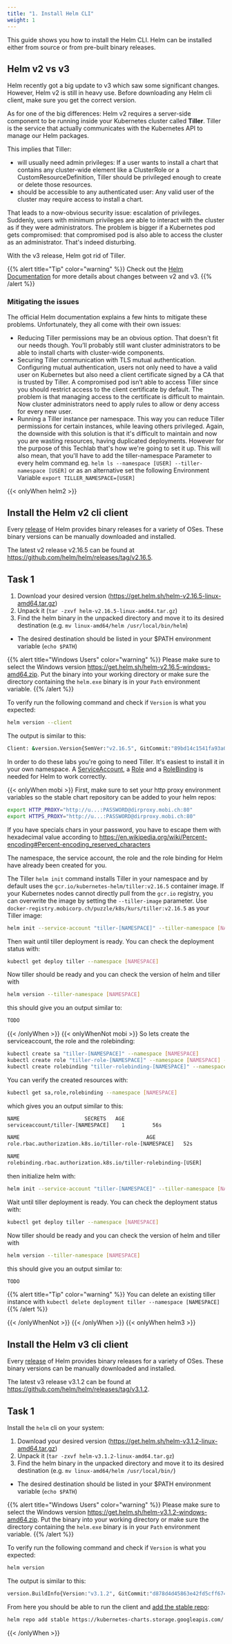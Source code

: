 ```yaml
---
title: "1. Install Helm CLI"
weight: 1
---
```


This guide shows you how to install the Helm CLI. Helm can be installed either from source or from pre-built binary releases.


## Helm v2 vs v3

Helm recently got a big update to v3 which saw some significant changes. However, Helm v2 is still in heavy use. Before downloading any Helm cli client, make sure you get the correct version.

As for one of the big differences: Helm v2 requires a server-side component to be running inside your Kubernetes cluster called **Tiller**. Tiller is the service that actually communicates with the Kubernetes API to manage our Helm packages.

This implies that Tiller:

* will usually need admin privileges: If a user wants to install a chart that contains any cluster-wide element like a ClusterRole or a CustomResourceDefinition, Tiller should be privileged enough to create or delete those resources.
* should be accessible to any authenticated user: Any valid user of the cluster may require access to install a chart.

That leads to a now-obvious security issue: escalation of privileges. Suddenly, users with minimum privileges are able to interact with the cluster as if they were administrators. The problem is bigger if a Kubernetes pod gets compromised: that compromised pod is also able to access the cluster as an administrator. That's indeed disturbing.

With the v3 release, Helm got rid of Tiller.

{{% alert title="Tip" color="warning" %}}
Check out the [Helm Documentation](https://helm.sh/docs/topics/v2_v3_migration/) for more details about changes between v2 and v3.
{{% /alert %}}


### Mitigating the issues

The official Helm documentation explains a few hints to mitigate these problems. Unfortunately, they all come with their own issues:

* Reducing Tiller permissions may be an obvious option. That doesn't fit our needs though. You’ll probably still want cluster administrators to be able to install charts with cluster-wide components.
* Securing Tiller communication with TLS mutual authentication. Configuring mutual authentication, users not only need to have a valid user on Kubernetes but also need a client certificate signed by a CA that is trusted by Tiller. A compromised pod isn’t able to access Tiller since you should restrict access to the client certificate by default. The problem is that managing access to the certificate is difficult to maintain. Now cluster administrators need to apply rules to allow or deny access for every new user.
* Running a Tiller instance per namespace. This way you can reduce Tiller permissions for certain instances, while leaving others privileged. Again, the downside with this solution is that it's difficult to maintain and now you are wasting resources, having duplicated deployments. However for the purpose of this Techlab that's how we're going to set it up. This will also mean, that you'll have to add the tiller-namespace Parameter to every helm command eg. `helm ls --namespace [USER] --tiller-namespace [USER]` or as an alternative set the following Environment Variable `export TILLER_NAMESPACE=[USER]`

{{< onlyWhen helm2 >}}
## Install the Helm v2 cli client

Every [release](https://github.com/helm/helm/releases) of Helm provides binary releases for a variety of OSes. These binary versions can be manually downloaded and installed.

The latest v2 release v2.16.5 can be found at https://github.com/helm/helm/releases/tag/v2.16.5.

## Task 1

1. Download your desired version (https://get.helm.sh/helm-v2.16.5-linux-amd64.tar.gz)
1. Unpack it (`tar -zxvf helm-v2.16.5-linux-amd64.tar.gz`)
1. Find the helm binary in the unpacked directory and move it to its desired destination (e.g. `mv linux-amd64/helm /usr/local/bin/helm`)
  * The desired destination should be listed in your $PATH environment variable (`echo $PATH`)

{{% alert title="Windows Users" color="warning" %}}
Please make sure to select the Windows version https://get.helm.sh/helm-v2.16.5-windows-amd64.zip. Put the binary into your working directory or make sure the directory containing the `helm.exe` binary is in your `Path` environment variable.
{{% /alert %}}

To verify run the following command and check if `Version` is what you expected:

```bash
helm version --client
```

The output is similar to this:

```bash
Client: &version.Version{SemVer:"v2.16.5", GitCommit:"89bd14c1541fa93a09492010030fd3699ca65a97", GitTreeState:"clean"}
```

In order to do these labs you're going to need Tiller. It's easiest to install it in your own namespace. A [ServiceAccount](https://kubernetes.io/docs/tasks/configure-pod-container/configure-service-account/), a [Role](https://kubernetes.io/docs/reference/access-authn-authz/rbac/#role-and-clusterrole) and a [RoleBinding](https://kubernetes.io/docs/reference/access-authn-authz/rbac/#default-roles-and-role-bindings) is needed for Helm to work correctly.

{{< onlyWhen mobi >}}
First, make sure to set your http proxy environment variables so the stable chart repository can be added to your helm repos:

```bash
export HTTP_PROXY="http://u...:PASSWORD@dirproxy.mobi.ch:80"
export HTTPS_PROXY="http://u...:PASSWORD@dirproxy.mobi.ch:80"
```

If you have specials chars in your password, you have to escape them with hexadecimal value according to https://en.wikipedia.org/wiki/Percent-encoding#Percent-encoding_reserved_characters

The namespace, the service account, the role and the role binding for Helm have already been created for you.

The Tiller `helm init` command installs Tiller in your namespace and by default uses the `gcr.io/kubernetes-helm/tiller:v2.16.5` container image. If your Kubernetes nodes cannot directly pull from the `gcr.io` registry, you can overwrite the image by setting the `--tiller-image` parameter. Use `docker-registry.mobicorp.ch/puzzle/k8s/kurs/tiller:v2.16.5` as your Tiller image:

```bash
helm init --service-account "tiller-[NAMESPACE]" --tiller-namespace [NAMESPACE] --tiller-image docker-registry.mobicorp.ch/puzzle/k8s/kurs/tiller:v2.16.5 --upgrade
```

Then wait until tiller deployment is ready. You can check the deployment status with:

```bash
kubectl get deploy tiller --namespace [NAMESPACE]
```

Now tiller should be ready and you can check the version of helm and tiller with

```bash
helm version --tiller-namespace [NAMESPACE]
```

this should give you an output similar to: 

```bash
TODO
```

{{< /onlyWhen >}}
{{< onlyWhenNot mobi >}}
So lets create the serviceaccount, the role and the rolebinding:

```bash
kubectl create sa "tiller-[NAMESPACE]" --namespace [NAMESPACE]
kubectl create role "tiller-role-[NAMESPACE]" --namespace [NAMESPACE] --verb=* --resource=*.,*.apps,*.batch,*.extensions,*.networking.k8s.io
kubectl create rolebinding "tiller-rolebinding-[NAMESPACE]" --namespace [NAMESPACE] --role="tiller-role-[NAMESPACE]" --serviceaccount="[NAMESPACE]:tiller-[NAMESPACE]"

```

You can verify the created resources with:

```bash
kubectl get sa,role,rolebinding --namespace [NAMESPACE]
```
which gives you an output similar to this:
```bash
NAME                     SECRETS   AGE
serviceaccount/tiller-[NAMESPACE]    1         56s

NAME                                         AGE
role.rbac.authorization.k8s.io/tiller-role-[NAMESPACE]   52s

NAME                                                                                             AGE
rolebinding.rbac.authorization.k8s.io/tiller-rolebinding-[USER]                                         6s
```

then initialize helm with:

```bash
helm init --service-account "tiller-[NAMESPACE]" --tiller-namespace [NAMESPACE] --upgrade
```

Wait until tiller deployment is ready. You can check the deployment status with:
```bash
kubectl get deploy tiller --namespace [NAMESPACE]
```

Now tiller should be ready and you can check the version of helm and tiller with

```bash
helm version --tiller-namespace [NAMESPACE]
```
this should give you an output similar to: 


```bash
TODO
```

{{% alert title="Tip" color="warning" %}}
You can delete an existing tiller instance with `kubectl delete deployment tiller --namespace [NAMESPACE]`
{{% /alert %}}

{{< /onlyWhenNot >}}
{{< /onlyWhen >}}
{{< onlyWhen helm3 >}}
## Install the Helm v3 cli client
Every [release](https://github.com/helm/helm/releases) of Helm provides binary releases for a variety of OSes. These binary versions can be manually downloaded and installed.

The latest v3 release v3.1.2 can be found at https://github.com/helm/helm/releases/tag/v3.1.2.

## Task 1

Install the `helm` cli on your system:

1. Download your desired version (https://get.helm.sh/helm-v3.1.2-linux-amd64.tar.gz)
1. Unpack it (`tar -zxvf helm-v3.1.2-linux-amd64.tar.gz`)
1. Find the helm binary in the unpacked directory and move it to its desired destination (e.g. `mv linux-amd64/helm /usr/local/bin/`)
  * The desired destination should be listed in your $PATH environment variable (`echo $PATH`)

{{% alert title="Windows Users" color="warning" %}}
Please make sure to select the Windows version https://get.helm.sh/helm-v3.1.2-windows-amd64.zip. Put the binary into your working directory or make sure the directory containing the `helm.exe` binary is in your `Path` environment variable.
{{% /alert %}}

To verify run the following command and check if `Version` is what you expected:

```bash
helm version
```

The output is similar to this:
 
```bash
version.BuildInfo{Version:"v3.1.2", GitCommit:"d878d4d45863e42fd5cff6743294a11d28a9abce", GitTreeState:"clean", GoVersion:"go1.13.8"}
```

From here you should be able to run the client and [add the stable repo](https://helm.sh/docs/intro/quickstart/#initialize-a-helm-chart-repository):

```bash
helm repo add stable https://kubernetes-charts.storage.googleapis.com/
```
{{< /onlyWhen >}}